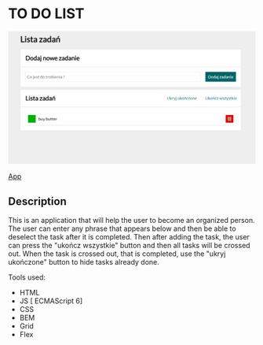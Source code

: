 # TO DO LIST

![App](Animation.gif)

[App](https://arkadiusz0809.github.io/Todo-list/)

## Description

This is an application that will help the user to become an organized person. The user can enter any phrase that appears below and then be able to deselect the task after it is completed. 
Then after adding the task, the user can press the "ukończ wszystkie" button and then all tasks will be crossed out.
When the task is crossed out, that is completed, use the "ukryj ukończone" button to hide tasks already done. 

Tools used:
- HTML
- JS [ ECMAScript 6]
- CSS
- BEM
- Grid
- Flex